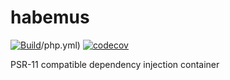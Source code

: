 # habemus
[![Build](https://github.com/brenoroosevelt/habemus/actions/workflows/ci.yml/badge.svg)](https://github.com/brenoroosevelt/habemus/actions/workflows/ci.yml)/php.yml)
[![codecov](https://codecov.io/gh/brenoroosevelt/habemus/branch/main/graph/badge.svg?token=S1QBA18IBX)](https://codecov.io/gh/brenoroosevelt/habemus)

PSR-11 compatible dependency injection container
